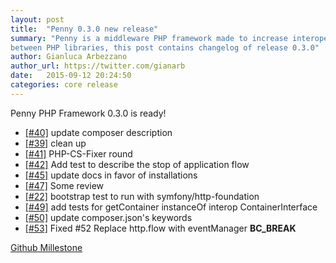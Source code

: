 ```yaml
---
layout: post
title:  "Penny 0.3.0 new release"
summary: "Penny is a middleware PHP framework made to increase interoperability
between PHP libraries, this post contains changelog of release 0.3.0"
author: Gianluca Arbezzano
author_url: https://twitter.com/gianarb
date:   2015-09-12 20:24:50
categories: core release
---
```

Penny PHP Framework 0.3.0 is ready!

* [[#40]](https://github.com/pennyphp/penny/pull/40) update composer description
* [[#39]](https://github.com/pennyphp/penny/pull/39) clean up
* [[#41]](https://github.com/pennyphp/penny/pull/41) PHP-CS-Fixer round
* [[#42]](https://github.com/pennyphp/penny/pull/42) Add test to describe the stop of application flow
* [[#45]](https://github.com/pennyphp/penny/pull/45) update docs in favor of installations
* [[#47]](https://github.com/pennyphp/penny/pull/47) Some review
* [[#22]](https://github.com/pennyphp/penny/pull/22) bootstrap test to run with symfony/http-foundation
* [[#49]](https://github.com/pennyphp/penny/pull/49) add tests for getContainer instanceOf interop ContainerInterface
* [[#50]](https://github.com/pennyphp/penny/pull/50) update composer.json's keywords
* [[#53]](https://github.com/pennyphp/penny/pull/53) Fixed #52 Replace http.flow with eventManager **BC_BREAK**

[Github Millestone](https://github.com/pennyphp/penny/releases/tag/0.3.0)
